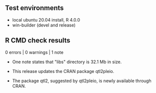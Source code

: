 ## Test environments
* local ubuntu 20.04 install, R 4.0.0
* win-builder (devel and release)

## R CMD check results  

0 errors | 0 warnings | 1 note

* One note states that "libs" directory is 32.1 Mb in size.

* This release updates the CRAN package qtl2pleio.

* The package qtl2, suggested by qtl2pleio, is newly available through CRAN.


